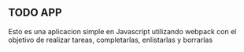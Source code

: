 

## TODO APP

Esto es una aplicacion simple en Javascript utilizando webpack con el objetivo de realizar tareas, completarlas, enlistarlas y borrarlas